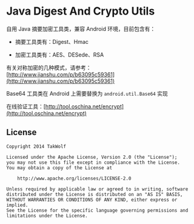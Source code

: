 # Java Digest And Crypto Utils

自用 Java 摘要加密工具类，兼容 Android 环境，目前包含有：

- 摘要工具类有：Digest、Hmac

- 加密工具类有：AES、DESede、RSA

有关对称加密的几种模式，请参考：[http://www.jianshu.com/p/b63095c59361](http://www.jianshu.com/p/b63095c59361)

Base64 工具类在 Android 上需要替换为 `android.util.Base64` 实现

在线验证工具：[http://tool.oschina.net/encrypt](http://tool.oschina.net/encrypt)

## License

```
Copyright 2014 TakWolf

Licensed under the Apache License, Version 2.0 (the "License");
you may not use this file except in compliance with the License.
You may obtain a copy of the License at

    http://www.apache.org/licenses/LICENSE-2.0

Unless required by applicable law or agreed to in writing, software
distributed under the License is distributed on an "AS IS" BASIS,
WITHOUT WARRANTIES OR CONDITIONS OF ANY KIND, either express or implied.
See the License for the specific language governing permissions and
limitations under the License.
```
